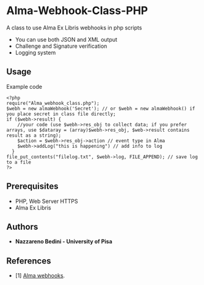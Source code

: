 # Alma-Webhook-Class-PHP
A class to use Alma Ex Libris webhooks in php scripts 

* You can use both JSON and XML output
* Challenge and Signature verification
* Logging system

## Usage
Example code  
```
<?php
require("Alma_webhook_class.php");
$webh = new almaWebhook('Secret'); // or $webh = new almaWebhook() if you place secret in class file directly;
if ($webh->result) {
    //your code (use $webh->res_obj to collect data; if you prefer arrays, use $dataray = (array)$webh->res_obj, $web->result contains result as a string);
    $action = $webh->res_obj->action // event type in Alma    
    $webh->addLog("this is happening") // add info to log
  } 
file_put_contents("filelog.txt", $webh->log, FILE_APPEND); // save log to a file
?>
```
## Prerequisites
* PHP, Web Server HTTPS
* Alma Ex Libris

## Authors
* **Nazzareno Bedini - University of Pisa**

## References
* \[1\] [Alma webhooks](https://knowledge.exlibrisgroup.com/Alma/Product_Documentation/010Alma_Online_Help_(English)/090Integrations_with_External_Systems/030Resource_Management/300Webhooks).
